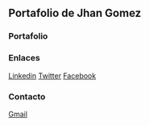 ## Portafolio de Jhan Gomez



### Portafolio



### Enlaces

[Linkedin](https://www.linkedin.com/in/jhangmez/)
[Twitter](https://www.twitter.com/jhangmez/)
[Facebook](https://www.facebook.com/jhangmez/)


### Contacto

[Gmail](jhangmez.pe@gmail.com)